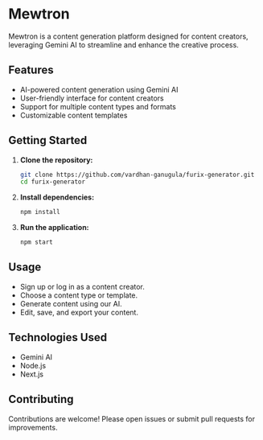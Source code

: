 # Mewtron

Mewtron is a content generation platform designed for content creators, leveraging Gemini AI to streamline and enhance the creative process.

## Features

- AI-powered content generation using Gemini AI
- User-friendly interface for content creators
- Support for multiple content types and formats
- Customizable content templates

## Getting Started

1. **Clone the repository:**
    ```bash
    git clone https://github.com/vardhan-ganugula/furix-generator.git
    cd furix-generator
    ```

2. **Install dependencies:**
    ```bash
    npm install
    ```

3. **Run the application:**
    ```bash
    npm start
    ```

## Usage

- Sign up or log in as a content creator.
- Choose a content type or template.
- Generate content using our AI.
- Edit, save, and export your content.

## Technologies Used

- Gemini AI
- Node.js
- Next.js

## Contributing

Contributions are welcome! Please open issues or submit pull requests for improvements.


